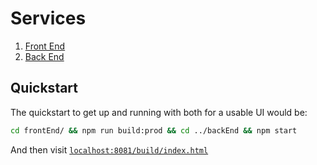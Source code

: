 # Services

1. [Front End](frontEnd/)
1. [Back End](backEnd/)

## Quickstart

The quickstart to get up and running with both for a usable UI would be:

```bash
cd frontEnd/ && npm run build:prod && cd ../backEnd && npm start
```

And then visit [`localhost:8081/build/index.html`](http://localhost:8081/build/index.html)
